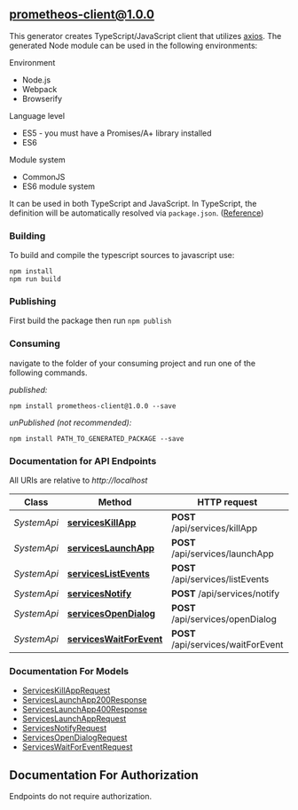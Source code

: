 ## prometheos-client@1.0.0

This generator creates TypeScript/JavaScript client that utilizes [axios](https://github.com/axios/axios). The generated Node module can be used in the following environments:

Environment
* Node.js
* Webpack
* Browserify

Language level
* ES5 - you must have a Promises/A+ library installed
* ES6

Module system
* CommonJS
* ES6 module system

It can be used in both TypeScript and JavaScript. In TypeScript, the definition will be automatically resolved via `package.json`. ([Reference](https://www.typescriptlang.org/docs/handbook/declaration-files/consumption.html))

### Building

To build and compile the typescript sources to javascript use:
```
npm install
npm run build
```

### Publishing

First build the package then run `npm publish`

### Consuming

navigate to the folder of your consuming project and run one of the following commands.

_published:_

```
npm install prometheos-client@1.0.0 --save
```

_unPublished (not recommended):_

```
npm install PATH_TO_GENERATED_PACKAGE --save
```

### Documentation for API Endpoints

All URIs are relative to *http://localhost*

Class | Method | HTTP request | Description
------------ | ------------- | ------------- | -------------
*SystemApi* | [**servicesKillApp**](docs/SystemApi.md#serviceskillapp) | **POST** /api/services/killApp | Kill App
*SystemApi* | [**servicesLaunchApp**](docs/SystemApi.md#serviceslaunchapp) | **POST** /api/services/launchApp | Launch App
*SystemApi* | [**servicesListEvents**](docs/SystemApi.md#serviceslistevents) | **POST** /api/services/listEvents | List Events
*SystemApi* | [**servicesNotify**](docs/SystemApi.md#servicesnotify) | **POST** /api/services/notify | Notify
*SystemApi* | [**servicesOpenDialog**](docs/SystemApi.md#servicesopendialog) | **POST** /api/services/openDialog | Open Dialog
*SystemApi* | [**servicesWaitForEvent**](docs/SystemApi.md#serviceswaitforevent) | **POST** /api/services/waitForEvent | Wait For Event


### Documentation For Models

 - [ServicesKillAppRequest](docs/ServicesKillAppRequest.md)
 - [ServicesLaunchApp200Response](docs/ServicesLaunchApp200Response.md)
 - [ServicesLaunchApp400Response](docs/ServicesLaunchApp400Response.md)
 - [ServicesLaunchAppRequest](docs/ServicesLaunchAppRequest.md)
 - [ServicesNotifyRequest](docs/ServicesNotifyRequest.md)
 - [ServicesOpenDialogRequest](docs/ServicesOpenDialogRequest.md)
 - [ServicesWaitForEventRequest](docs/ServicesWaitForEventRequest.md)


<a id="documentation-for-authorization"></a>
## Documentation For Authorization

Endpoints do not require authorization.

